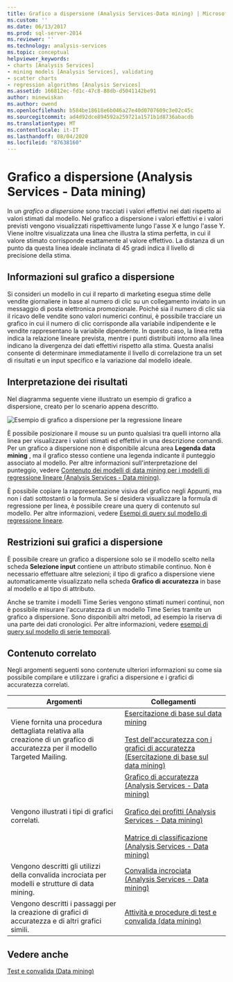 ```yaml
---
title: Grafico a dispersione (Analysis Services-Data mining) | Microsoft Docs
ms.custom: ''
ms.date: 06/13/2017
ms.prod: sql-server-2014
ms.reviewer: ''
ms.technology: analysis-services
ms.topic: conceptual
helpviewer_keywords:
- charts [Analysis Services]
- mining models [Analysis Services], validating
- scatter charts
- regression algorithms [Analysis Services]
ms.assetid: 166812ec-fd1c-47c8-88db-d5041142be91
author: minewiskan
ms.author: owend
ms.openlocfilehash: b584be18618e6b046a27e40d0707609c3e02c45c
ms.sourcegitcommit: ad4d92dce894592a259721a1571b1d8736abacdb
ms.translationtype: MT
ms.contentlocale: it-IT
ms.lasthandoff: 08/04/2020
ms.locfileid: "87638160"
---
```

# <a name="scatter-plot-analysis-services---data-mining"></a>Grafico a dispersione (Analysis Services - Data mining)
  In un *grafico a dispersione* sono tracciati i valori effettivi nei dati rispetto ai valori stimati dal modello. Nel grafico a dispersione i valori effettivi e i valori previsti vengono visualizzati rispettivamente lungo l'asse X e lungo l'asse Y. Viene inoltre visualizzata una linea che illustra la stima perfetta, in cui il valore stimato corrisponde esattamente al valore effettivo. La distanza di un punto da questa linea ideale inclinata di 45 gradi indica il livello di precisione della stima.

## <a name="understanding-the-scatter-plot"></a>Informazioni sul grafico a dispersione
 Si consideri un modello in cui il reparto di marketing esegua stime delle vendite giornaliere in base al numero di clic su un collegamento inviato in un messaggio di posta elettronica promozionale. Poiché sia il numero di clic sia il ricavo delle vendite sono valori numerici continui, è possibile tracciare un grafico in cui il numero di clic corrisponde alla variabile indipendente e le vendite rappresentano la variabile dipendente. In questo caso, la linea retta indica la relazione lineare prevista, mentre i punti distribuiti intorno alla linea indicano la divergenza dei dati effettivi rispetto alla stima. Questa analisi consente di determinare immediatamente il livello di correlazione tra un set di risultati e un input specifico e la variazione dal modello ideale.

## <a name="interpreting-the-results"></a>Interpretazione dei risultati
 Nel diagramma seguente viene illustrato un esempio di grafico a dispersione, creato per lo scenario appena descritto.

 ![Esempio di grafico a dispersione per la regressione lineare](../media/scatterplot-callctr.gif "Esempio di grafico a dispersione per la regressione lineare")

 È possibile posizionare il mouse su un punto qualsiasi tra quelli intorno alla linea per visualizzare i valori stimati ed effettivi in una descrizione comandi. Per un grafico a dispersione non è disponibile alcuna area **Legenda data mining** , ma il grafico stesso contiene una legenda indicante il punteggio associato al modello. Per altre informazioni sull'interpretazione del punteggio, vedere [Contenuto dei modelli di data mining per i modelli di regressione lineare &#40;Analysis Services - Data mining&#41;](mining-model-content-for-linear-regression-models-analysis-services-data-mining.md).

 È possibile copiare la rappresentazione visiva del grafico negli Appunti, ma non i dati sottostanti o la formula. Se si desidera visualizzare la formula di regressione per linea, è possibile creare una query di contenuto sul modello. Per altre informazioni, vedere [Esempi di query sul modello di regressione lineare](linear-regression-model-query-examples.md).

## <a name="restrictions-on-scatter-plots"></a>Restrizioni sui grafici a dispersione
 È possibile creare un grafico a dispersione solo se il modello scelto nella scheda **Selezione input** contiene un attributo stimabile continuo. Non è necessario effettuare altre selezioni; il tipo di grafico a dispersione viene automaticamente visualizzato nella scheda **Grafico di accuratezza** in base al modello e al tipo di attributo.

 Anche se tramite i modelli Time Series vengono stimati numeri continui, non è possibile misurare l'accuratezza di un modello Time Series tramite un grafico a dispersione. Sono disponibili altri metodi, ad esempio la riserva di una parte dei dati cronologici. Per altre informazioni, vedere [esempi di query sul modello di serie temporali](time-series-model-query-examples.md).

## <a name="related-content"></a>Contenuto correlato
 Negli argomenti seguenti sono contenute ulteriori informazioni su come sia possibile compilare e utilizzare i grafici a dispersione e i grafici di accuratezza correlati.

|Argomenti|Collegamenti|
|------------|-----------|
|Viene fornita una procedura dettagliata relativa alla creazione di un grafico di accuratezza per il modello Targeted Mailing.|[Esercitazione di base sul data mining](../../tutorials/basic-data-mining-tutorial.md)<br /><br /> [Test dell'accuratezza con i grafici di accuratezza &#40;Esercitazione di base sul data mining&#41;](../../tutorials/testing-accuracy-with-lift-charts-basic-data-mining-tutorial.md)|
|Vengono illustrati i tipi di grafici correlati.|[Grafico di accuratezza &#40;Analysis Services - Data mining&#41;](lift-chart-analysis-services-data-mining.md)<br /><br /> [Grafico dei profitti &#40;Analysis Services - Data mining&#41;](profit-chart-analysis-services-data-mining.md)<br /><br /> [Matrice di classificazione &#40;Analysis Services - Data mining&#41;](classification-matrix-analysis-services-data-mining.md)|
|Vengono descritti gli utilizzi della convalida incrociata per modelli e strutture di data mining.|[Convalida incrociata &#40;Analysis Services - Data mining&#41;](cross-validation-analysis-services-data-mining.md)|
|Vengono descritti i passaggi per la creazione di grafici di accuratezza e di altri grafici simili.|[Attività e procedure di test e convalida &#40;data mining&#41;](testing-and-validation-tasks-and-how-tos-data-mining.md)|

## <a name="see-also"></a>Vedere anche
 [Test e convalida &#40;Data mining&#41;](testing-and-validation-data-mining.md)


